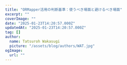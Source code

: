```yaml
---
title: "ORMapper活用の判断基準：使うべき場面と避けるべき場面"
excerpt: ""
coverImage: ""
date: "2025-01-23T14:20:57.000Z"
updatedAt: "2025-01-23T14:20:57.000Z"
tag: []
author:
  name: Tatsuroh Wakasugi
  picture: "/assets/blog/authors/WAT.jpg"
ogImage:
  url: ""
---
```

